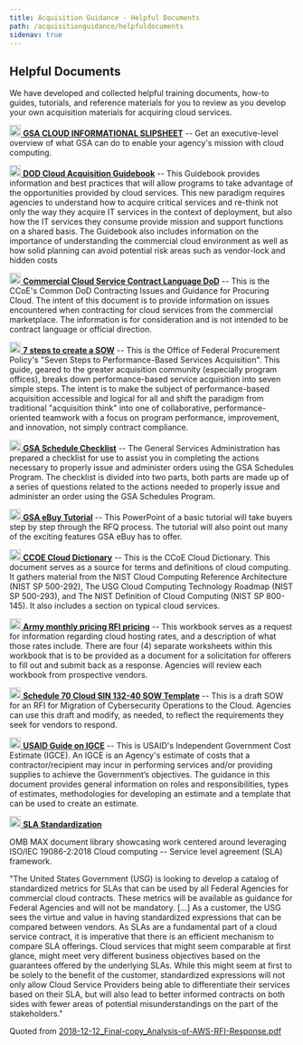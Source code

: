 ```yaml
---
title: Acquisition Guidance - Helpful Documents
path: /acquisitionguidance/helpfuldocuments
sidenav: true
---
```


## Helpful Documents 
We have developed and collected helpful training documents, how-to guides, tutorials, and reference materials for you to review as you develop your own acquisition materials for acquiring cloud services.

[<img src="../../file-pdf-regular.svg" width="20" /> **GSA CLOUD INFORMATIONAL SLIPSHEET**](/ITC-Cloud-Solutions-Trifold-508C.pdf) -- Get an executive-level overview of what GSA can do to enable your agency's mission with cloud computing.   

[<img src="../../file-pdf-regular.svg" width="20" /> **DOD Cloud Acquisition Guidebook**](/DoD-Cloud-Acquisition-Guidebook.pdf) -- This Guidebook provides information and best practices that will allow programs to take advantage of the opportunities provided by cloud services. This new paradigm requires agencies to understand how to acquire critical services and re-think not only the way they acquire IT services in the context of deployment, but also how the IT services they consume provide mission and support functions on a shared basis. The Guidebook also includes information on the importance of understanding the commercial cloud environment as well as how solid planning can avoid potential risk areas such as vendor-lock and hidden costs

[<img src="../../file-pdf-regular.svg" width="20" /> **Commercial Cloud Service Contract Language DoD**](/Commercial-Cloud-Service-Contract-Language.pdf) -- This is the CCoE's Common DoD Contracting Issues and Guidance for Procuring Cloud. The intent of this document is to provide information on issues encountered when contracting for cloud services from the commercial marketplace. The information is for consideration and is not intended to be contract language or official direction.

[<img src="../../file-pdf-regular.svg" width="20" /> **7 steps to create a SOW**](/DAU-7-steps-to-SOW.pdf) -- This is the Office of Federal Procurement Policy's "Seven Steps to Performance-Based Services Acquisition". This guide, geared to the greater acquisition community (especially program offices), breaks down performance-based service acquisition into seven simple steps. The intent is to make the subject of performance-based acquisition accessible and logical for all and shift the paradigm from traditional "acquisition think" into one of collaborative, performance-oriented teamwork with a focus on program performance, improvement, and innovation, not simply contract compliance.

[<img src="../../file-word-regular.svg" width="20" /> **GSA Schedule Checklist**](/GSA-Schedule-Checklist.doc) -- The General Services Administration has prepared a checklist for use to assist you in completing the actions necessary to properly issue and administer orders using the GSA Schedules Program. The checklist is divided into two parts, both parts are made up of a series of questions related to the actions needed to properly issue and administer an order using the GSA Schedules Program.

[<img src="../../file-powerpoint-regular.svg" width="20" /> **GSA eBuy Tutorial**](/GSA-eBuy-Tutorial.pptx) -- This PowerPoint of a basic tutorial will take buyers step by step through the RFQ process. The tutorial will also point out many of the exciting features GSA eBuy has to offer.

[<img src="../../file-pdf-regular.svg" width="20" /> **CCOE Cloud Dictionary**](/CCOE-Cloud-Dictionary-Draft.pdf) -- This is the CCoE Cloud Dictionary. This document serves as a source for terms and definitions of cloud computing. It gathers material from the NIST Cloud Computing Reference Architecture (NIST SP 500-292), The USG Cloud Computing Technology Roadmap (NIST SP 500-293), and The NIST Definition of Cloud Computing (NIST SP 800-145). It also includes a section on typical cloud services.

[<img src="../../file-excel-regular.svg" width="20" /> **Army monthly pricing RFI pricing**](/army-monthly-pricing-RFI-pricing.xlsx) -- This workbook serves as a request for information regarding cloud hosting rates, and a description of what those rates include. There are four (4) separate worksheets within this workbook that is to be provided as a document for a solicitation for offerers to fill out and submit back as a response. Agencies will review each workbook from prospective vendors.

[<img src="../../file-word-regular.svg" width="20" /> **Schedule 70 Cloud SIN 132-40 SOW Template**](/DRAFT-Schedule-70-Cloud-SIN-132-40-SOW-Template.docx) -- This is a draft SOW for an RFI for Migration of Cybersecurity Operations to the Cloud. Agencies can use this draft and modify, as needed, to reflect the requirements they seek for vendors to respond.

[<img src="../../file-pdf-regular.svg" width="20" /> **USAID Guide on IGCE**](/USAID-Guide-on-IGCE.pdf) -- This is USAID's Independent Government Cost Estimate (IGCE). An IGCE is an Agency's estimate of costs that a contractor/recipient may incur in performing services and/or providing supplies to achieve the Government’s objectives. The guidance in this document provides general information on roles and responsibilities, types of estimates, methodologies for developing an estimate and a template that can be used to create an estimate.

[<img src="../../external-link-alt-solid.svg" width="20" /> **SLA Standardization**](https://community.max.gov/pages/viewpage.action?spaceKey=ITI&title=SLA+Samples)

OMB MAX document library showcasing work centered around leveraging ISO/IEC 19086-2:2018 Cloud computing -- Service level agreement (SLA) framework. 

"The United States Government (USG) is looking to develop a catalog of standardized metrics for SLAs that can be used by all Federal Agencies for commercial cloud contracts. These metrics will be available as guidance for Federal Agencies and will not be mandatory. [...] As a customer, the USG sees the virtue and value in having standardized expressions that can be compared between vendors. As SLAs are a fundamental part of a cloud service contract, it is imperative that there is an efficient mechanism to compare SLA offerings. Cloud services that might seem comparable at first glance, might meet very different business objectives based on the guarantees offered by the underlying SLAs. While this might seem at first to be solely to the benefit of the customer, standardized expressions will not only allow Cloud Service Providers being able to differentiate their services based on their SLA, but will also lead to better informed contracts on both sides with fewer areas of potential misunderstandings on the part of the stakeholders."

Quoted from [2018-12-12_Final-copy_Analysis-of-AWS-RFI-Response.pdf](https://community.max.gov/download/attachments/1345491120/2018-12-12_Final-copy_Analysis-of-AWS-RFI-Response.pdf?api=v2)

